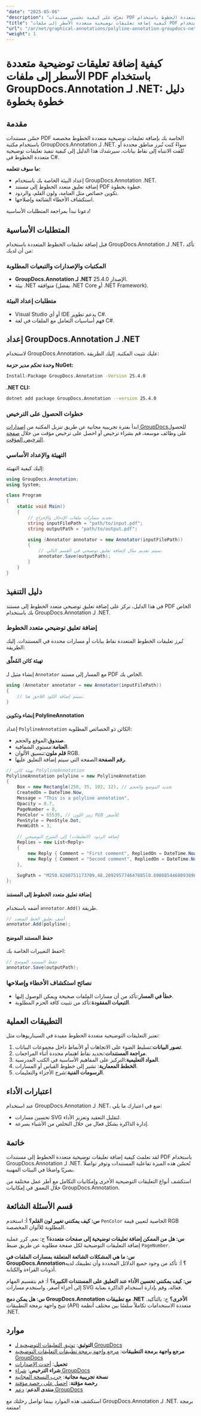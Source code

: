 ```yaml
---
"date": "2025-05-06"
"description": "تعرّف على كيفية تحسين مستندات PDF الخاصة بك باستخدام التعليقات التوضيحية متعددة الخطوط باستخدام GroupDocs.Annotation لـ .NET. يقدم هذا الدليل تعليمات ونصائح خطوة بخطوة لتطبيق فعال."
"title": "كيفية إضافة تعليقات توضيحية متعددة الأسطر إلى ملفات PDF باستخدام GroupDocs.Annotation لـ .NET - دليل خطوة بخطوة"
"url": "/ar/net/graphical-annotations/polyline-annotation-groupdocs-net-guide/"
"weight": 1
---
```


# كيفية إضافة تعليقات توضيحية متعددة الأسطر إلى ملفات PDF باستخدام GroupDocs.Annotation لـ .NET: دليل خطوة بخطوة

## مقدمة

حسّن مستندات PDF الخاصة بك بإضافة تعليقات توضيحية متعددة الخطوط مخصصة باستخدام مكتبة GroupDocs.Annotation لـ .NET. سواءً كنت تُبرز مناطق محددة أو تُلفت الانتباه إلى نقاط بيانات، سيرشدك هذا الدليل إلى كيفية تنفيذ تعليقات توضيحية متعددة الخطوط في C#.

**ما سوف تتعلمه:**
- إعداد البيئة الخاصة بك باستخدام GroupDocs.Annotation .NET.
- إضافة تعليق متعدد الخطوط إلى مستند PDF خطوة بخطوة.
- تكوين خصائص مثل العتامة، ولون القلم، والردود.
- استكشاف الأخطاء الشائعة وإصلاحها.

دعونا نبدأ بمراجعة المتطلبات الأساسية!

## المتطلبات الأساسية

قبل إضافة تعليقات الخطوط المتعددة باستخدام GroupDocs.Annotation لـ .NET، تأكد من أن لديك:

### المكتبات والإصدارات والتبعيات المطلوبة
- **GroupDocs.Annotation لـ .NET** الإصدار 25.4.0.
- بيئة .NET متوافقة (يفضل .NET Core أو .NET Framework).

### متطلبات إعداد البيئة
- Visual Studio أو أي IDE يدعم تطوير C#.
- فهم أساسيات التعامل مع الملفات في لغة C#.

## إعداد GroupDocs.Annotation لـ .NET

لاستخدام GroupDocs.Annotation، عليك تثبيت المكتبة. إليك الطريقة:

**وحدة تحكم مدير حزمة NuGet:**
```bash
Install-Package GroupDocs.Annotation -Version 25.4.0
```

**.NET CLI:**
```bash
dotnet add package GroupDocs.Annotation --version 25.4.0
```

### خطوات الحصول على الترخيص
ابدأ بفترة تجريبية مجانية عن طريق تنزيل المكتبة من [إصدارات GroupDocs](https://releases.groupdocs.com/annotation/net/)للحصول على وظائف موسعة، قم بشراء ترخيص أو احصل على ترخيص مؤقت من خلال [صفحة الترخيص المؤقت](https://purchase.groupdocs.com/temporary-license/).

### التهيئة والإعداد الأساسي
إليك كيفية التهيئة:

```csharp
using GroupDocs.Annotation;
using System;

class Program
{
    static void Main()
    {
        // تحديد مسارات ملفات الإدخال والإخراج
        string inputFilePath = "path/to/input.pdf";
        string outputPath = "path/to/output.pdf";

        using (Annotator annotator = new Annotator(inputFilePath))
        {
            // سيتم تقديم مثال لإضافة تعليق توضيحي في القسم التالي.
            annotator.Save(outputPath);
        }
    }
}
```

## دليل التنفيذ

في هذا الدليل، نركز على إضافة تعليق توضيحي متعدد الخطوط إلى مستند PDF الخاص بك باستخدام GroupDocs.Annotation لـ .NET.

### إضافة تعليق توضيحي متعدد الخطوط
تُبرز تعليقات الخطوط المتعددة نقاط بيانات أو مسارات محددة في المستندات. إليك الطريقة:

#### تهيئة كائن المُعلِّق
إنشاء مثيل لـ `Annotator` مع المسار إلى مستند PDF الخاص بك.

```csharp
using (Annotator annotator = new Annotator(inputFilePath))
{
    // سيتم إضافة الكود اللاحق هنا.
}
```

#### إنشاء وتكوين PolylineAnnotation
إعداد `PolylineAnnotation` الكائن ذو الخصائص المطلوبة:

- **صندوق**:الموقع والحجم.
- **العتامة**:مستوى الشفافية.
- **قلم ملون**:تنسيق الألوان RGB.
- **رقم الصفحة**:الصفحة التي سيتم إضافة التعليق عليها.

```csharp
// تهيئة كائن PolylineAnnotation
PolylineAnnotation polyline = new PolylineAnnotation
{
    Box = new Rectangle(250, 35, 102, 12), // تحديد الموضع والحجم
    CreatedOn = DateTime.Now,
    Message = "This is a polyline annotation",
    Opacity = 0.7,
    PageNumber = 0,
    PenColor = 65535, // رمز اللون RGB للأصفر
    PenStyle = PenStyle.Dot,
    PenWidth = 3,

    // إضافة الردود (التعليقات) إلى الشرح التوضيحي
    Replies = new List<Reply>
    {
        new Reply { Comment = "First comment", RepliedOn = DateTime.Now },
        new Reply { Comment = "Second comment", RepliedOn = DateTime.Now }
    },

    SvgPath = "M250.8280751173709,48.209295774647885l0.6986854460093896,0l..." // مسار SVG للخط المتعدد
};
```

#### إضافة تعليق متعدد الخطوط إلى المستند
أضفه باستخدام `annotator.Add()` طريقة.

```csharp
// أضف تعليق الخط المتعدد
annotator.Add(polyline);
```

#### حفظ المستند الموضح
احفظ التغييرات الخاصة بك:

```csharp
// حفظ المستند الموضح
annotator.Save(outputPath);
```

### نصائح استكشاف الأخطاء وإصلاحها
- **خطأ في المسار**:تأكد من أن مسارات الملفات صحيحة ويمكن الوصول إليها.
- **التبعيات المفقودة**:تأكد من تثبيت كافة الحزم المطلوبة.

## التطبيقات العملية

تعتبر التعليقات التوضيحية متعددة الخطوط مفيدة في السيناريوهات مثل:
1. **تصور البيانات**:تسليط الضوء على الاتجاهات أو الأنماط داخل مجموعات البيانات.
2. **مراجعة المستندات**:تحديد نقاط اهتمام محددة أثناء المراجعات.
3. **المواد التعليمية**:التركيز على المفاهيم الأساسية في الكتب المدرسية.
4. **الخطط المعمارية**: تشير إلى خطوط القياس أو المسارات.
5. **الرسومات الفنية**:شرح الأجزاء والتعليمات.

## اعتبارات الأداء

عند استخدام GroupDocs.Annotation لـ .NET، ضع في اعتبارك ما يلي:
- تحسين مسارات SVG لتقليل التعقيد وتعزيز الأداء.
- إدارة الذاكرة بشكل فعال من خلال التخلص من الأشياء بسرعة.

## خاتمة

لقد تعلمتَ كيفية إضافة تعليقات توضيحية متعددة الخطوط إلى مستندات PDF باستخدام GroupDocs.Annotation لـ .NET. تُحسّن هذه الميزة تفاعلية المستندات وتوفر تواصلًا بصريًا واضحًا في البيئات المهنية.

استكشف أنواع التعليقات التوضيحية الأخرى وإمكانيات التكامل مع أطر عمل مختلفة من خلال التعمق في إمكانيات GroupDocs.Annotation.

## قسم الأسئلة الشائعة

**س: كيف يمكنني تغيير لون القلم؟**
أ: استخدم `PenColor` الخاصية لتعيين قيمة RGB المطلوبة للألوان المخصصة.

**س: هل من الممكن إضافة تعليقات توضيحية إلى صفحات متعددة؟**
ج: نعم، كرر عملية إضافة التعليقات التوضيحية لكل صفحة مطلوبة عن طريق ضبط `PageNumber`.

**س: ما هي المشكلات الشائعة المتعلقة بمسارات الملفات في GroupDocs.Annotation؟**
أ: تأكد من وجود جميع الدلائل المحددة وأن تطبيقك لديه أذونات القراءة والكتابة.

**س: كيف يمكنني تحسين الأداء عند التعليق على المستندات الكبيرة؟**
أ: قم بتقسيم المهام إلى أجزاء أصغر، واستخدم مسارات SVG فعالة، وقم بإدارة استخدام الذاكرة بعناية.

**س: هل يمكن دمج GroupDocs.Annotation مع تطبيقات .NET الأخرى؟**
ج: بالتأكيد. تتيح واجهة برمجة التطبيقات (API) متعددة الاستخدامات تكاملاً سلسًا بين مختلف أنظمة .NET.

## موارد
- **التوثيق**: [توثيق التعليقات التوضيحية لـ GroupDocs](https://docs.groupdocs.com/annotation/net/)
- **مرجع واجهة برمجة التطبيقات**: [مرجع واجهة برمجة تطبيقات التعليقات التوضيحية GroupDocs](https://reference.groupdocs.com/annotation/net/)
- **تحميل**: [أحدث الإصدارات](https://releases.groupdocs.com/annotation/net/)
- **شراء الترخيص**: [شراء GroupDocs](https://purchase.groupdocs.com/buy)
- **نسخة تجريبية مجانية**: [جرب النسخة المجانية](https://releases.groupdocs.com/annotation/net/)
- **رخصة مؤقتة**: [احصل على رخصة مؤقتة](https://purchase.groupdocs.com/temporary-license/)
- **منتدى الدعم**: [دعم GroupDocs](https://forum.groupdocs.com/c/annotation/)

استكشف هذه الموارد بينما تواصل رحلتك مع GroupDocs.Annotation لـ .NET. برمجة ممتعة!